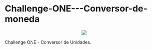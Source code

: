 # Challenge-ONE---Conversor-de-moneda
<p align="center"><img src="https://img.shields.io/badge/STATUS-EN%20DESAROLLO-yellow"></p>
Challenge ONE - Conversor de Unidades.
